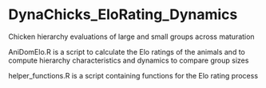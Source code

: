 # DynaChicks_EloRating_Dynamics
Chicken hierarchy evaluations of large and small groups across maturation 

AniDomElo.R is a script to calculate the Elo ratings of the animals and to compute
hierarchy characteristics and dynamics to compare group sizes

helper_functions.R is a script containing functions for the Elo rating process